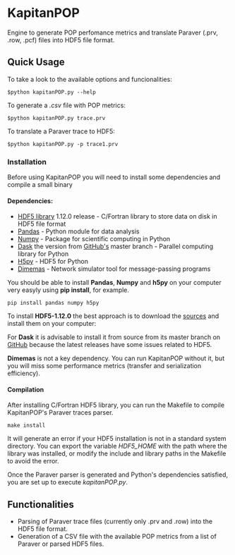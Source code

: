# KapitanPOP

Engine to generate POP perfomance metrics and translate Paraver (.prv, .row, .pcf) files into HDF5 file format.

## Quick Usage

To take a look to the available options and funcionalities:
```
$python kapitanPOP.py --help
```

To generate a _.csv_ file with POP metrics:

```
$python kapitanPOP.py trace.prv
```

To translate a Paraver trace to HDF5:

```
$python kapitanPOP.py -p trace1.prv
```

### Installation
Before using KapitanPOP you will need to install some dependencies and compile a small binary
#### Dependencies:
* [HDF5 library](https://www.hdfgroup.org/) 1.12.0 release - C/Fortran library to store data on disk in HDF5 file format
* [Pandas](https://pandas.pydata.org/) - Python module for data analysis
* [Numpy](https://numpy.org/) - Package for scientific computing in Python
* [Dask](https://dask.org/) the version from [GitHub's](https://github.com/dask/dask) master branch - Parallel computing library for Python
* [H5py](https://www.h5py.org/) - HDF5 for Python
* [Dimemas](https://tools.bsc.es/downloads) - Network simulator tool for message-passing programs

You should be able to install **Pandas**, **Numpy** and **h5py** on your computer very easyly using **pip install**, for example.
```
pip install pandas numpy h5py
```
To install **HDF5-1.12.0** the best approach is to download the [sources](https://portal.hdfgroup.org/display/support/HDF5+1.12.0) 
and install them on your computer:

For **Dask** it is advisable to install it from source from its master branch on [GitHub](https://github.com/dask/dask) 
because the latest releases have some issues related to HDF5.

**Dimemas** is not a key dependency. You can run KapitanPOP without it, but you will miss some performance metrics 
(transfer and serialization efficiency).

#### Compilation

After installing C/Fortran HDF5 library, you can run the Makefile to compile KapitanPOP's Paraver traces parser.
```
make install
```
It will generate an error if your HDF5 installation is not in a standard system directory. You can export the 
variable *HDF5_HOME* with the path where the library was installed, or modify the include and library paths in the Makefile
to avoid the error.

Once the Paraver parser is generated and Python's dependencies satisfied, you are set up to execute *kapitanPOP.py*.

## Functionalities

- Parsing of Paraver trace files (currently only .prv and .row) into the HDF5 file format.
- Generation of a CSV file with the available POP metrics from a list of Paraver or parsed HDF5 files.


